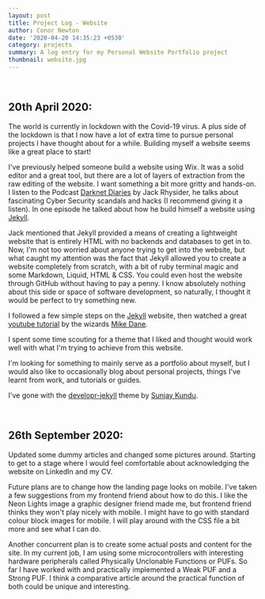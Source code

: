 ```yaml
---
layout: post
title: Project Log - Website
author: Conor Newton
date: '2020-04-20 14:35:23 +0530'
category: projects
summary: A log entry for my Personal Website Portfolio project
thumbnail: website.jpg
---
```

<br/>

## 20th April 2020: 

The world is currently in lockdown with the Covid-19 virus. A plus side of the lockdown is that I now have a lot of extra time to pursue personal projects I have thought about for a while. Building myself a website seems like a great place to start!  

I've previously helped someone build a website using Wix. It was a solid editor and a great tool, but there are a lot of layers of extraction from the raw editing of the website. I want something a bit more gritty and hands-on. I listen to the Podcast [Darknet Diaries](https://darknetdiaries.com/) by Jack Rhysider, he talks about fascinating Cyber Security scandals and hacks (I recommend giving it a listen). In one episode he talked about how he build himself a website using [Jekyll](https://jekyllrb.com/).   

Jack mentioned that Jekyll provided a means of creating a lightweight website that is entirely HTML with no backends and databases to get in to. Now, I'm not too worried about anyone trying to get into the website, but what caught my attention was the fact that Jekyll allowed you to create a website completely from scratch, with a bit of ruby terminal magic and some Markdown, Liquid, HTML & CSS. You could even host the website through GitHub without having to pay a penny. I know absolutely nothing about this side or space of software development, so naturally, I thought it would be perfect to try something new.  

I followed a few simple steps on the [Jekyll](https://jekyllrb.com/docs/) website, then watched a great [youtube tutorial](https://www.youtube.com/watch?v=T1itpPvFWHI&feature=emb_title) by the wizards [Mike Dane](https://www.mikedane.com/).   

I spent some time scouting for a theme that I liked and thought would work well with what I'm trying to achieve from this website.  

I'm looking for something to mainly serve as a portfolio about myself, but I would also like to occasionally blog about personal projects, things I've learnt from work, and tutorials or guides.  

I've gone with the [developr-jekyll](https://github.com/sujaykundu777/devlopr-jekyll) theme by [Sunjay Kundu](https://sujaykundu.com/#/).  

<br/>

## 26th September 2020:

Updated some dummy articles and changed some pictures around. Starting to get to a stage where I would feel comfortable about acknowledging the website on LinkedIn and my CV.   

Future plans are to change how the landing page looks on mobile. I've taken a few suggestions from my frontend friend about how to do this. I like the Neon Lights image a graphic designer friend made me, but frontend friend thinks they won't play nicely with mobile. I might have to go with standard colour block images for mobile. I will play around with the CSS file a bit more and see what I can do.

Another concurrent plan is to create some actual posts and content for the site. In my current job, I am using some microcontrollers with interesting hardware peripherals called Physically Unclonable Functions or PUFs. So far I have worked with and practically implemented a Weak PUF and a Strong PUF. I think a comparative article around the practical function of both could be unique and interesting. 
